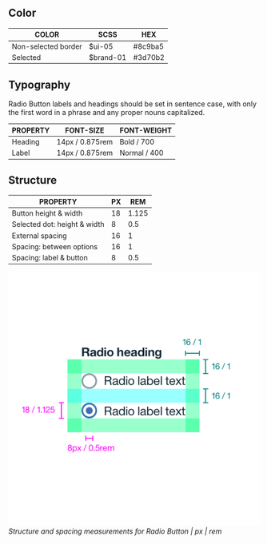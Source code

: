 ## Color
| COLOR               | SCSS      | HEX       |
|---------------------|-----------|-----------|
| Non-selected border | $ui-05    | #8c9ba5   |
| Selected            | $brand-01 | #3d70b2   |


## Typography
Radio Button labels and headings should be set in sentence case, with only the first word in a phrase and any proper nouns capitalized.

| PROPERTY | FONT-SIZE    | FONT-WEIGHT  |
|----------|-----------------|--------------|
| Heading  | 14px / 0.875rem | Bold / 700   |
| Label    | 14px / 0.875rem | Normal / 400 |


## Structure

| PROPERTY                     | PX | REM   |
|------------------------------|----|-------|
| Button height & width        | 18 | 1.125 |
| Selected dot: height & width | 8  | 0.5   |
| External spacing             | 16 | 1     |
| Spacing: between options     | 16 | 1     |
| Spacing: label & button      | 8  | 0.5   |


![Structure and spacing measurements for a radio button](images/radio-button-style-1.png)
_Structure and spacing measurements for Radio Button | px | rem_
